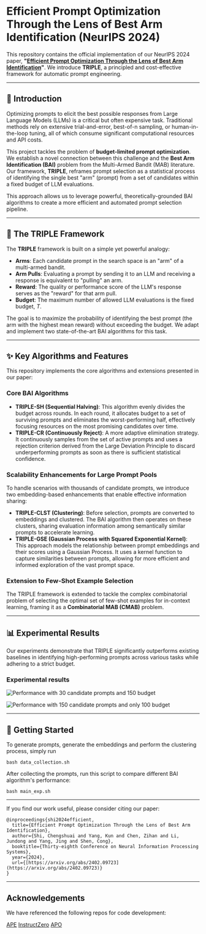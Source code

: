 # Efficient Prompt Optimization Through the Lens of Best Arm Identification (NeurIPS 2024)

This repository contains the official implementation of our NeurIPS 2024 paper, **"[Efficient Prompt Optimization Through the Lens of Best Arm Identification](https://arxiv.org/pdf/2402.09723)"**. We introduce **TRIPLE**, a principled and cost-effective framework for automatic prompt engineering.

---

## 🎯 Introduction

Optimizing prompts to elicit the best possible responses from Large Language Models (LLMs) is a critical but often expensive task. Traditional methods rely on extensive trial-and-error, best-of-n sampling, or human-in-the-loop tuning, all of which consume significant computational resources and API costs.

This project tackles the problem of **budget-limited prompt optimization**. We establish a novel connection between this challenge and the **Best Arm Identification (BAI)** problem from the Multi-Armed Bandit (MAB) literature. Our framework, **TRIPLE**, reframes prompt selection as a statistical process of identifying the single best "arm" (prompt) from a set of candidates within a fixed budget of LLM evaluations.

This approach allows us to leverage powerful, theoretically-grounded BAI algorithms to create a more efficient and automated prompt selection pipeline.

---

## 🔎 The TRIPLE Framework

The **TRIPLE** framework is built on a simple yet powerful analogy:

* **Arms**: Each candidate prompt in the search space is an "arm" of a multi-armed bandit.
* **Arm Pulls**: Evaluating a prompt by sending it to an LLM and receiving a response is equivalent to "pulling" an arm.
* **Reward**: The quality or performance score of the LLM's response serves as the "reward" for that arm pull.
* **Budget**: The maximum number of allowed LLM evaluations is the fixed budget, $T$.

The goal is to maximize the probability of identifying the best prompt (the arm with the highest mean reward) without exceeding the budget. We adapt and implement two state-of-the-art BAI algorithms for this task.

---

## ✨ Key Algorithms and Features

This repository implements the core algorithms and extensions presented in our paper:

### Core BAI Algorithms
* **TRIPLE-SH (Sequential Halving)**: This algorithm evenly divides the budget across rounds. In each round, it allocates budget to a set of surviving prompts and eliminates the worst-performing half, effectively focusing resources on the most promising candidates over time.
* **TRIPLE-CR (Continuously Reject)**: A more adaptive elimination strategy. It continuously samples from the set of active prompts and uses a rejection criterion derived from the Large Deviation Principle to discard underperforming prompts as soon as there is sufficient statistical confidence.

### Scalability Enhancements for Large Prompt Pools
To handle scenarios with thousands of candidate prompts, we introduce two embedding-based enhancements that enable effective information sharing:

* **TRIPLE-CLST (Clustering)**: Before selection, prompts are converted to embeddings and clustered. The BAI algorithm then operates on these clusters, sharing evaluation information among semantically similar prompts to accelerate learning.
* **TRIPLE-GSE (Gaussian Process with Squared Exponential Kernel)**: This approach models the relationship between prompt embeddings and their scores using a Gaussian Process. It uses a kernel function to capture similarities between prompts, allowing for more efficient and informed exploration of the vast prompt space.

### Extension to Few-Shot Example Selection
The TRIPLE framework is extended to tackle the complex combinatorial problem of selecting the optimal set of few-shot examples for in-context learning, framing it as a **Combinatorial MAB (CMAB)** problem.

---

## 📊 Experimental Results

Our experiments demonstrate that TRIPLE significantly outperforms existing baselines in identifying high-performing prompts across various tasks while adhering to a strict budget.

### Experimental results

![Performance with 30 candidate prompts and 150 budget](./exp_results/P_30_N_150.png)

![Performance with 150 candidate prompts and only 100 budget](./exp_results/P_150_N_100.png)



---

## 🚀 Getting Started

To generate prompts, generate the embeddings and perform the clustering process, simply run

```
bash data_collection.sh
```

After collecting the prompts, run this script to compare different BAI algorithm's performance:

```
bash main_exp.sh
```

---

If you find our work useful, please consider citing our paper:
```
@inproceedings{shi2024efficient,
  title={Efficient Prompt Optimization Through the Lens of Best Arm Identification},
  author={Shi, Chengshuai and Yang, Kun and Chen, Zihan and Li, Jundong and Yang, Jing and Shen, Cong},
  booktitle={Thirty-eighth Conference on Neural Information Processing Systems},
  year={2024},
  url={[https://arxiv.org/abs/2402.09723](https://arxiv.org/abs/2402.09723)}
}
```

---

## Acknowledgements
We have referenced the following repos for code development:

[APE](https://github.com/keirp/automatic_prompt_engineer)
[InstructZero](https://github.com/Lichang-Chen/InstructZero)
[APO](https://github.com/microsoft/LMOps/tree/main/prompt_optimization)